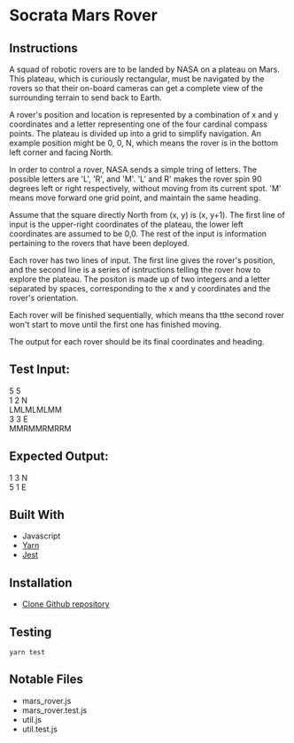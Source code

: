# Socrata Mars Rover

## Instructions
A squad of robotic rovers are to be landed by NASA on a plateau on Mars. This plateau, which is curiously rectangular, must be navigated by the rovers so that their on-board cameras can get a complete view of the surrounding terrain to send back to Earth.

A rover's position and location is represented by a combination of x and y coordinates and a letter representing one of the four cardinal compass points. The plateau is divided up into a grid to simplify navigation. An example position might be 0, 0, N, which means the rover is in the bottom left corner and facing North.

In order to control a rover, NASA sends a simple tring of letters. The possible letters are 'L', 'R', and 'M'. 'L' and R' makes the rover spin 90 degrees left or right respectively, without moving from its current spot. 'M' means move forward one grid point, and maintain the same heading.

Assume that the square directly North from (x, y) is (x, y+1). The first line of input is the upper-right coordinates of the plateau, the lower left coordinates are assumed to be 0,0. The rest of the input is information pertaining to the rovers that have been deployed.

Each rover has two lines of input. The first line gives the rover's position, and the second line is a series of isntructions telling the rover how to explore the plateau. The positon is made up of two integers and a letter separated by spaces, corresponding to the x and y coordinates and the rover's orientation.

Each rover will be finished sequentially, which means tha tthe second rover won't start to move until the first one has finished moving. 

The output for each rover should be its final coordinates and heading.


## Test Input:
5 5\
1 2 N\
LMLMLMLMM\
3 3 E\
MMRMMRMRRM

## Expected Output:
1 3 N\
5 1 E

## Built With
- Javascript
- [Yarn](https://classic.yarnpkg.com/en/docs/install/#mac-stable)
- [Jest](https://jestjs.io/)

## Installation
- [Clone Github repository](https://docs.github.com/en/github/creating-cloning-and-archiving-repositories/cloning-a-repository)

## Testing
```
yarn test
```

## Notable Files
- mars_rover.js
- mars_rover.test.js
- util.js
- util.test.js